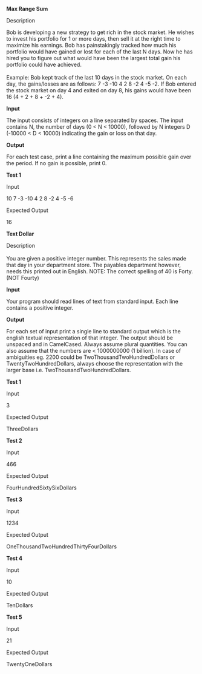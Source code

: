 **Max Range Sum**

Description

Bob is developing a new strategy to get rich in the stock market. He
wishes to invest his portfolio for 1 or more days, then sell it at the
right time to maximize his earnings. Bob has painstakingly tracked how
much his portfolio would have gained or lost for each of the last N
days. Now he has hired you to figure out what would have been the
largest total gain his portfolio could have achieved.\
\
Example: Bob kept track of the last 10 days in the stock market. On each
day, the gains/losses are as follows: 7 -3 -10 4 2 8 -2 4 -5 -2. If Bob
entered the stock market on day 4 and exited on day 8, his gains would
have been 16 (4 + 2 + 8 + -2 + 4).

**Input**

The input consists of integers on a line separated by spaces. The input
contains N, the number of days (0 \< N \< 10000), followed by N integers
D (-10000 \< D \< 10000) indicating the gain or loss on that day.

**Output**

For each test case, print a line containing the maximum possible gain
over the period. If no gain is possible, print 0.

**Test 1**

Input

10 7 -3 -10 4 2 8 -2 4 -5 -6

Expected Output

16

**Text Dollar**

Description\
\
You are given a positive integer number. This represents the sales made
that day in your department store. The payables department however,
needs this printed out in English. NOTE: The correct spelling of 40 is
Forty. (NOT Fourty)

**Input**

Your program should read lines of text from standard input. Each line
contains a positive integer.

**Output**

For each set of input print a single line to standard output which is
the english textual representation of that integer. The output should be
unspaced and in CamelCased. Always assume plural quantities. You can
also assume that the numbers are \< 1000000000 (1 billion). In case of
ambiguities eg. 2200 could be TwoThousandTwoHundredDollars or
TwentyTwoHundredDollars, always choose the representation with the
larger base i.e. TwoThousandTwoHundredDollars.

**Test 1**

Input

3

Expected Output

ThreeDollars

**Test 2**

Input

466

Expected Output

FourHundredSixtySixDollars

**Test 3**

Input

1234

Expected Output

OneThousandTwoHundredThirtyFourDollars

**Test 4**

Input

10

Expected Output

TenDollars

**Test 5**

Input

21

Expected Output

TwentyOneDollars
